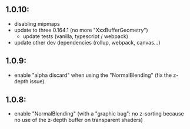 ## 1.0.10:
- disabling mipmaps
- update to three 0.164.1 (no more "XxxBufferGeometry")
  - update tests (vanilla, typescript / webpack)
- update other dev dependencies (rollup, webpack, canvas...)

## 1.0.9: 
- enable "alpha discard" when using the "NormalBlending" (fix the z-depth issue).

## 1.0.8:
- enable "NormalBlending" (with a "graphic bug": no z-sorting because no use of 
  the z-depth buffer on transparent shaders)
